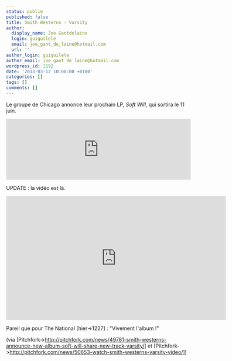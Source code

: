 ```yaml
---
status: publie
published: false
title: Smith Westerns - Varsity
author:
  display_name: Joe Gantdelaine
  login: guiguilele
  email: joe_gant_de_laine@hotmail.com
  url: ''
author_login: guiguilele
author_email: joe_gant_de_laine@hotmail.com
wordpress_id: 1192
date: '2013-03-12 10:00:00 +0100'
categories: []
tags: []
comments: []
---
```

Le groupe de Chicago annonce leur prochain LP, *Soft Will*, qui sortira le 11 juin.

<iframe width="100%" height="166" scrolling="no" frameborder="no" src="https://w.soundcloud.com/player/?url=http%3A%2F%2Fapi.soundcloud.com%2Ftracks%2F81799360"></iframe>

UPDATE : la vidéo est là. 

<iframe width="600" height="338" src="http://www.youtube.com/embed/ykOK2XZ80vg" frameborder="0" allowfullscreen></iframe>

Pareil que pour The National [hier->1227] : "Vivement l'album !"

(via [Pitchfork->http://pitchfork.com/news/49781-smith-westerns-announce-new-album-soft-will-share-new-track-varsity/] et [Pitchfork->http://pitchfork.com/news/50653-watch-smith-westerns-varsity-video/])
